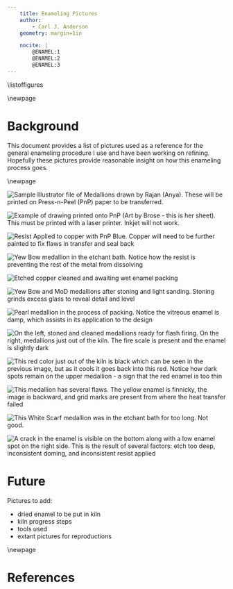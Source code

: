 ```yaml
---
    title: Enameling Pictures
    author:
        - Carl J. Anderson 
    geometry: margin=1in

    nocite: |
        @ENAMEL:1
        @ENAMEL:2
        @ENAMEL:3
---
```


\listoffigures

\newpage

# Background

This document provides a list of pictures used as a reference for the
general enameling procedure I use and have been working on refining.
Hopefully these pictures provide reasonable insight on how this
enameling process goes.

\newpage

![Sample Illustrator file of Medallions drawn by Rajan (Anya). These will be printed on Press-n-Peel (PnP) paper to be transferred.](/home/statemachine/Documents/website/refskeggbrewing.github.io/assets/images/enamel38.png)

![Example of drawing printed onto PnP (Art by Brose - this is her sheet). This must be printed with a laser printer. Inkjet will not work.](/home/statemachine/Documents/website/refskeggbrewing.github.io/assets/images/enamel37.jpg)

![Resist Applied to copper with PnP Blue. Copper will need to be further painted to fix flaws in transfer and seal back](/home/statemachine/Documents/website/refskeggbrewing.github.io/assets/images/enamel1.JPEG)

![Yew Bow medallion in the etchant bath. Notice how the resist is preventing the rest of the metal from dissolving](/home/statemachine/Documents/website/refskeggbrewing.github.io/assets/images/enamel2.JPEG)

![Etched copper cleaned and awaiting wet enamel packing](/home/statemachine/Documents/website/refskeggbrewing.github.io/assets/images/enamel23.JPEG)

![Yew Bow and MoD medallions after stoning and light sanding. Stoning grinds excess glass to reveal detail and level](/home/statemachine/Documents/website/refskeggbrewing.github.io/assets/images/enamel6.JPEG)

![Pearl medallion in the process of packing. Notice the vitreous enamel is damp, which assists in its application to the design](/home/statemachine/Documents/website/refskeggbrewing.github.io/assets/images/enamel11.JPEG)

![On the left, stoned and cleaned medallions ready for flash firing. On the right, medallions just out of the kiln. The fire scale is present and the enamel is slightly dark](/home/statemachine/Documents/website/refskeggbrewing.github.io/assets/images/enamel4.JPEG)

![This red color just out of the kiln is black which can be seen in the previous image, but as it cools it goes back into this red. Notice how dark spots remain on the upper medallion - a sign that the red enamel is too thin](/home/statemachine/Documents/website/refskeggbrewing.github.io/assets/images/enamel5.JPEG)

![This medallion has several flaws. The yellow enamel is finnicky, the image is backward, and grid marks are present from where the heat transfer failed](/home/statemachine/Documents/website/refskeggbrewing.github.io/assets/images/enamel3.JPEG)

![This White Scarf medallion was in the etchant bath for too long. Not good.](/home/statemachine/Documents/website/refskeggbrewing.github.io/assets/images/enamel31.JPEG)

![A crack in the enamel is visible on the bottom along with a low enamel spot on the right side. This is the result of several factors: etch too deep, inconsistent doming, and inconsistent resist applied](/home/statemachine/Documents/website/refskeggbrewing.github.io/assets/images/enamel34.jpg)

# Future

Pictures to add:

* dried enamel to be put in kiln
* kiln progress steps
* tools used
* extant pictures for reproductions

\newpage

# References
